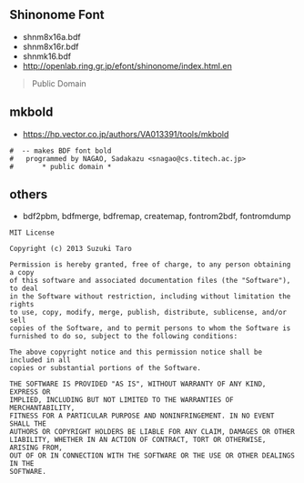 
## Shinonome Font

- shnm8x16a.bdf
- shnm8x16r.bdf
- shnmk16.bdf
- http://openlab.ring.gr.jp/efont/shinonome/index.html.en
> Public Domain


## mkbold

- https://hp.vector.co.jp/authors/VA013391/tools/mkbold

```
#  -- makes BDF font bold
#	programmed by NAGAO, Sadakazu <snagao@cs.titech.ac.jp>	
#		* public domain *
```


## others

- bdf2pbm, bdfmerge, bdfremap, createmap, fontrom2bdf, fontromdump

```
MIT License

Copyright (c) 2013 Suzuki Taro

Permission is hereby granted, free of charge, to any person obtaining a copy
of this software and associated documentation files (the "Software"), to deal
in the Software without restriction, including without limitation the rights
to use, copy, modify, merge, publish, distribute, sublicense, and/or sell
copies of the Software, and to permit persons to whom the Software is
furnished to do so, subject to the following conditions:

The above copyright notice and this permission notice shall be included in all
copies or substantial portions of the Software.

THE SOFTWARE IS PROVIDED "AS IS", WITHOUT WARRANTY OF ANY KIND, EXPRESS OR
IMPLIED, INCLUDING BUT NOT LIMITED TO THE WARRANTIES OF MERCHANTABILITY,
FITNESS FOR A PARTICULAR PURPOSE AND NONINFRINGEMENT. IN NO EVENT SHALL THE
AUTHORS OR COPYRIGHT HOLDERS BE LIABLE FOR ANY CLAIM, DAMAGES OR OTHER
LIABILITY, WHETHER IN AN ACTION OF CONTRACT, TORT OR OTHERWISE, ARISING FROM,
OUT OF OR IN CONNECTION WITH THE SOFTWARE OR THE USE OR OTHER DEALINGS IN THE
SOFTWARE.
```
